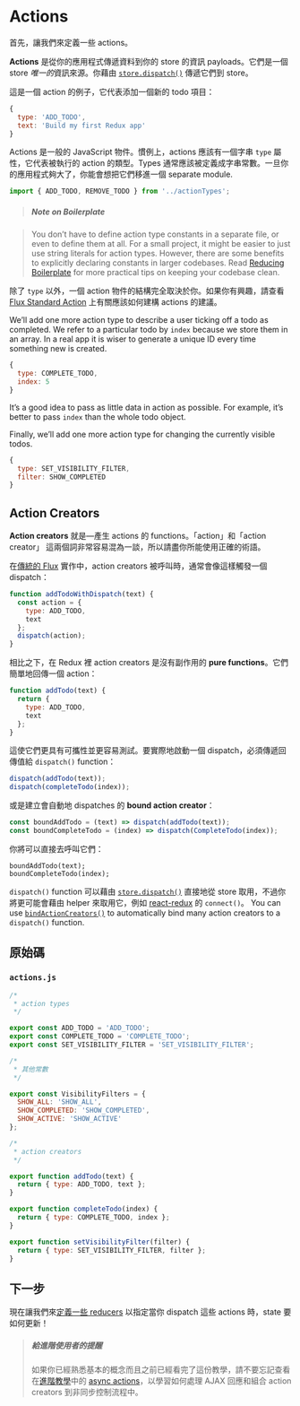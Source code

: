 # Actions

首先，讓我們來定義一些 actions。

**Actions** 是從你的應用程式傳遞資料到你的 store 的資訊 payloads。它們是一個 store *唯一的*資訊來源。你藉由 [`store.dispatch()`](../api/Store.md#dispatch) 傳遞它們到 store。

這是一個 action 的例子，它代表添加一個新的 todo 項目：

```js
{
  type: 'ADD_TODO',
  text: 'Build my first Redux app'
}
```

Actions 是一般的 JavaScript 物件。慣例上，actions 應該有一個字串 `type` 屬性，它代表被執行的 action 的類型。Types 通常應該被定義成字串常數。一旦你的應用程式夠大了，你能會想把它們移進一個 separate module.

```js
import { ADD_TODO, REMOVE_TODO } from '../actionTypes';
```

>##### Note on Boilerplate

>You don’t have to define action type constants in a separate file, or even to define them at all. For a small project, it might be easier to just use string literals for action types. However, there are some benefits to explicitly declaring constants in larger codebases. Read [Reducing Boilerplate](../recipes/ReducingBoilerplate.md) for more practical tips on keeping your codebase clean.

除了 `type` 以外，一個 action 物件的結構完全取決於你。如果你有興趣，請查看 [Flux Standard Action](https://github.com/acdlite/flux-standard-action) 上有關應該如何建構 actions 的建議。

We’ll add one more action type to describe a user ticking off a todo as completed. We refer to a particular todo by `index` because we store them in an array. In a real app it is wiser to generate a unique ID every time something new is created.

```js
{
  type: COMPLETE_TODO,
  index: 5
}
```

It’s a good idea to pass as little data in action as possible. For example, it’s better to pass `index` than the whole todo object.

Finally, we’ll add one more action type for changing the currently visible todos.

```js
{
  type: SET_VISIBILITY_FILTER,
  filter: SHOW_COMPLETED
}
```

## Action Creators

**Action creators** 就是—產生 actions 的 functions。「action」和「action creator」 這兩個詞非常容易混為一談，所以請盡你所能使用正確的術語。

在[傳統的 Flux](http://facebook.github.io/flux) 實作中，action creators 被呼叫時，通常會像這樣觸發一個 dispatch：

```js
function addTodoWithDispatch(text) {
  const action = {
    type: ADD_TODO,
    text
  };
  dispatch(action);
}
```

相比之下，在 Redux 裡 action creators 是沒有副作用的 **pure functions**。它們簡單地回傳一個 action：

```js
function addTodo(text) {
  return {
    type: ADD_TODO,
    text
  };
}
```

這使它們更具有可攜性並更容易測試。要實際地啟動一個 dispatch，必須傳遞回傳值給 `dispatch()` function：

```js
dispatch(addTodo(text));
dispatch(completeTodo(index));
```

或是建立會自動地 dispatches 的 **bound action creator**：

```js
const boundAddTodo = (text) => dispatch(addTodo(text));
const boundCompleteTodo = (index) => dispatch(CompleteTodo(index));
```

你將可以直接去呼叫它們：

```
boundAddTodo(text);
boundCompleteTodo(index);
```

`dispatch()` function 可以藉由 [`store.dispatch()`](../api/Store.md#dispatch) 直接地從 store 取用，不過你將更可能會藉由 helper 來取用它，例如 [react-redux](http://github.com/gaearon/react-redux) 的 `connect()`。 You can use [`bindActionCreators()`](../api/bindActionCreators.md) to automatically bind many action creators to a `dispatch()` function.

## 原始碼

### `actions.js`

```js
/*
 * action types
 */

export const ADD_TODO = 'ADD_TODO';
export const COMPLETE_TODO = 'COMPLETE_TODO';
export const SET_VISIBILITY_FILTER = 'SET_VISIBILITY_FILTER';

/*
 * 其他常數
 */

export const VisibilityFilters = {
  SHOW_ALL: 'SHOW_ALL',
  SHOW_COMPLETED: 'SHOW_COMPLETED',
  SHOW_ACTIVE: 'SHOW_ACTIVE'
};

/*
 * action creators
 */

export function addTodo(text) {
  return { type: ADD_TODO, text };
}

export function completeTodo(index) {
  return { type: COMPLETE_TODO, index };
}

export function setVisibilityFilter(filter) {
  return { type: SET_VISIBILITY_FILTER, filter };
}
```

## 下一步

現在讓我們來[定義一些 reducers](Reducers.md) 以指定當你 dispatch 這些 actions 時，state 要如何更新！

>##### 給進階使用者的提醒
>如果你已經熟悉基本的概念而且之前已經看完了這份教學，請不要忘記查看在[進階教學](../advanced/README.md)中的 [async actions](../advanced/AsyncActions.md)，以學習如何處理 AJAX 回應和組合 action creators 到非同步控制流程中。
